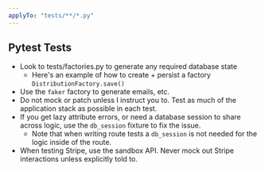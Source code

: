 ```yaml
---
applyTo: "tests/**/*.py"
---
```

## Pytest Tests

- Look to tests/factories.py to generate any required database state
  - Here's an example of how to create + persist a factory `DistributionFactory.save()`
- Use the `faker` factory to generate emails, etc.
- Do not mock or patch unless I instruct you to. Test as much of the application stack as possible in each test.
- If you get lazy attribute errors, or need a database session to share across logic, use the `db_session` fixture to fix the issue.
  - Note that when writing route tests a `db_session` is not needed for the logic inside of the route.
- When testing Stripe, use the sandbox API. Never mock out Stripe interactions unless explicitly told to.
